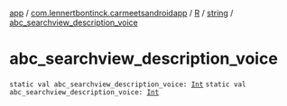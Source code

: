 [app](../../../index.md) / [com.lennertbontinck.carmeetsandroidapp](../../index.md) / [R](../index.md) / [string](index.md) / [abc_searchview_description_voice](./abc_searchview_description_voice.md)

# abc_searchview_description_voice

`static val abc_searchview_description_voice: `[`Int`](https://kotlinlang.org/api/latest/jvm/stdlib/kotlin/-int/index.html)
`static val abc_searchview_description_voice: `[`Int`](https://kotlinlang.org/api/latest/jvm/stdlib/kotlin/-int/index.html)